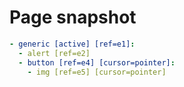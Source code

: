# Page snapshot

```yaml
- generic [active] [ref=e1]:
  - alert [ref=e2]
  - button [ref=e4] [cursor=pointer]:
    - img [ref=e5] [cursor=pointer]
```